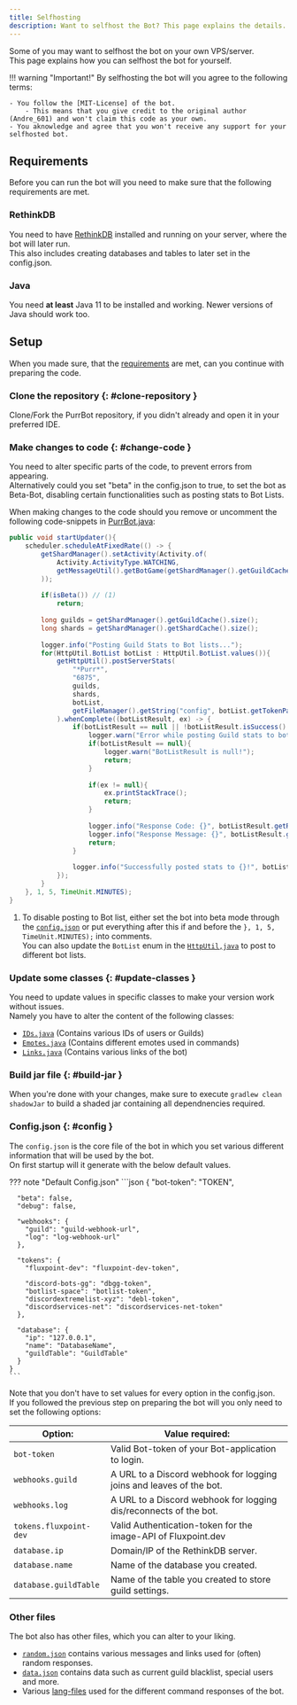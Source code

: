```yaml
---
title: Selfhosting
description: Want to selfhost the Bot? This page explains the details.
---
```


[MIT-License]: https://github.com/Andre601/PurrBot/blob/master/LICENSE

[RethinkDB]: https://rethinkdb.com

[PurrBot.java]: https://github.com/purrbot-site/PurrBot/blob/master/src/main/java/site/purrbot/bot/PurrBot.java
[HttpUtil.java]: https://github.com/purrbot-site/PurrBot/blob/master/src/main/java/site/purrbot/bot/util/HttpUtil.java
[IDs.java]: https://github.com/Andre601/PurrBot/blob/master/src/main/java/site/purrbot/bot/constants/IDs.java
[Emotes.java]: https://github.com/Andre601/PurrBot/blob/master/src/main/java/site/purrbot/bot/constants/Emotes.java
[Roles.java]: https://github.com/Andre601/PurrBot/blob/master/src/main/java/site/purrbot/bot/constants/Roles.java
[Links.java]: https://github.com/Andre601/PurrBot/blob/master/src/main/java/site/purrbot/bot/constants/Links.java

[random.json]: https://github.com/Andre601/PurrBot/blob/master/src/main/resources/random.json
[data.json]: https://github.com/Andre601/PurrBot/blob/master/src/main/resources/data.json
[lang-files]: https://github.com/Andre601/PurrBot/blob/master/src/main/resources/lang

Some of you may want to selfhost the bot on your own VPS/server.  
This page explains how you can selfhost the bot for yourself.

!!! warning "Important!"
    By selfhosting the bot will you agree to the following terms:
	
    - You follow the [MIT-License] of the bot.
        - This means that you give credit to the original author (Andre_601) and won't claim this code as your own.
    - You aknowledge and agree that you won't receive any support for your selfhosted bot.

## Requirements
Before you can run the bot will you need to make sure that the following requirements are met.

### RethinkDB
You need to have [RethinkDB] installed and running on your server, where the bot will later run.  
This also includes creating databases and tables to later set in the config.json.

### Java
You need **at least** Java 11 to be installed and working. Newer versions of Java should work too.

## Setup
When you made sure, that the [requirements](#requirements) are met, can you continue with preparing the code.

### Clone the repository {: #clone-repository }
Clone/Fork the PurrBot repository, if you didn't already and open it in your preferred IDE.

### Make changes to code {: #change-code }
You need to alter specific parts of the code, to prevent errors from appearing.  
Alternatively could you set "beta" in the config.json to true, to set the bot as Beta-Bot, disabling certain functionalities such as posting stats to Bot Lists.

When making changes to the code should you remove or uncomment the following code-snippets in [PurrBot.java]:

```java title="PurrBot.java"
public void startUpdater(){
    scheduler.scheduleAtFixedRate(() -> {
        getShardManager().setActivity(Activity.of(
            Activity.ActivityType.WATCHING,
            getMessageUtil().getBotGame(getShardManager().getGuildCache().size())
        ));
        
        if(isBeta()) // (1)
            return;
        
        long guilds = getShardManager().getGuildCache().size();
        long shards = getShardManager().getShardCache().size();
        
        logger.info("Posting Guild Stats to Bot lists...");
        for(HttpUtil.BotList botList : HttpUtil.BotList.values()){
            getHttpUtil().postServerStats(
                "*Purr*",
                "6875",
                guilds,
                shards,
                botList,
                getFileManager().getString("config", botList.getTokenPath())
            ).whenComplete((botListResult, ex) -> {
                if(botListResult == null || !botListResult.isSuccess() || ex != null){
                    logger.warn("Error while posting Guild stats to bot list {}!", botList.getName());
                    if(botListResult == null){
                        logger.warn("BotListResult is null!");
                        return;
                    }
                    
                    if(ex != null){
                        ex.printStackTrace();
                        return;
                    }
                    
                    logger.info("Response Code: {}", botListResult.getResponseCode());
                    logger.info("Response Message: {}", botListResult.getResponseMessage());
                    return;
                }
                
                logger.info("Successfully posted stats to {}!", botListResult.getBotList());
            });
        }
    }, 1, 5, TimeUnit.MINUTES);
}
```

1.  To disable posting to Bot list, either set the bot into beta mode through the [`config.json`](#config) or put everything after this if and before the `}, 1, 5, TimeUnit.MINUTES);` into comments.  
    You can also update the `BotList` enum in the [`HttpUtil,java`][HttpUtil.java] to post to different bot lists.

### Update some classes {: #update-classes }
You need to update values in specific classes to make your version work without issues.  
Namely you have to alter the content of the following classes:

- [`IDs.java`][IDs.java] (Contains various IDs of users or Guilds)
- [`Emotes.java`][Emotes.java] (Contains different emotes used in commands)
- [`Links.java`][Links.java] (Contains various links of the bot)

### Build jar file {: #build-jar }
When you're done with your changes, make sure to execute `gradlew clean shadowJar` to build a shaded jar containing all dependnencies required.

### Config.json {: #config }
The `config.json` is the core file of the bot in which you set various different information that will be used by the bot.  
On first startup will it generate with the below default values.

??? note "Default Config.json"
    ```json
    {
      "bot-token": "TOKEN",
      
      "beta": false,
      "debug": false,
      
      "webhooks": {
        "guild": "guild-webhook-url",
        "log": "log-webhook-url"
      },
      
      "tokens": {
        "fluxpoint-dev": "fluxpoint-dev-token",
        
        "discord-bots-gg": "dbgg-token",
        "botlist-space": "botlist-token",
        "discordextremelist-xyz": "debl-token",
        "discordservices-net": "discordservices-net-token"
      },
      
      "database": {
        "ip": "127.0.0.1",
        "name": "DatabaseName",
        "guildTable": "GuildTable"
      }
    }
    ```

Note that you don't have to set values for every option in the config.json.  
If you followed the previous step on preparing the bot will you only need to set the following options:

| Option:                | Value required:                                                     |
| ---------------------- | ------------------------------------------------------------------- |
| `bot-token`            | Valid Bot-token of your Bot-application to login.                   |
| `webhooks.guild`       | A URL to a Discord webhook for logging joins and leaves of the bot. |
| `webhooks.log`         | A URL to a Discord webhook for logging dis/reconnects of the bot.   |
| `tokens.fluxpoint-dev` | Valid Authentication-token for the image-API of Fluxpoint.dev       |
| `database.ip`          | Domain/IP of the RethinkDB server.                                  |
| `database.name`        | Name of the database you created.                                   |
| `database.guildTable`  | Name of the table you created to store guild settings.              |

### Other files
The bot also has other files, which you can alter to your liking.

- [`random.json`][random.json] contains various messages and links used for (often) random responses.
- [`data.json`][data.json] contains data such as current guild blacklist, special users and more.
- Various [lang-files] used for the different command responses of the bot.
